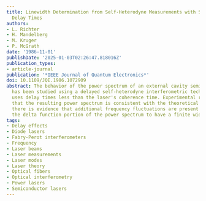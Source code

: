 ```yaml
---
title: Linewidth Determination from Self-Heterodyne Measurements with Subcoherence
  Delay Times
authors:
- L. Richter
- H. Mandelberg
- M. Kruger
- P. McGrath
date: '1986-11-01'
publishDate: '2025-01-03T02:26:47.818016Z'
publication_types:
- article-journal
publication: '*IEEE Journal of Quantum Electronics*'
doi: 10.1109/JQE.1986.1072909
abstract: The behavior of the power spectrum of an external cavity semiconductor laser
  has been studied using a delayed self-heterodyne interferometric technique that
  uses delay times less than the laser's coherence time. Experimental results show
  that the resulting power spectrum is consistent with the theoretical model. However,
  there is evidence that additional frequency fluctuations are present that cause
  the delta function portion of the power spectrum to have a finite width.
tags:
- Delay effects
- Diode lasers
- Fabry-Perot interferometers
- Frequency
- Laser beams
- Laser measurements
- Laser modes
- Laser theory
- Optical fibers
- Optical interferometry
- Power lasers
- Semiconductor lasers
---
```

